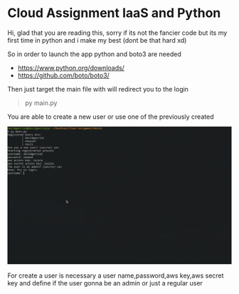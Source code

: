 # Cloud Assignment IaaS and Python 

Hi, glad that you are reading this, sorry if its not the fancier code 
but its my first time in python and i make my best (dont be that hard xd)

So in order to launch the app python and boto3 are needed
* https://www.python.org/downloads/
* https://github.com/boto/boto3/

Then just target the main file with will redirect you to the login
> py main.py

You are able to create a new user or use one of the previously created

![This is an image](./ss/login/login%20user%20registration.png)

For create a user is necessary a user name,password,aws key,aws secret key 
and define if the user gonna be an admin or just a regular user
